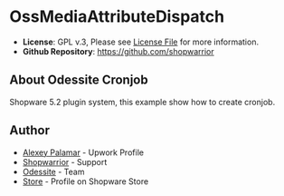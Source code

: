 # OssMediaAttributeDispatch
- **License**: GPL v.3, Please see [License File](LICENSE) for more information.
- **Github Repository**: <https://github.com/shopwarrior>

## About Odessite Cronjob

Shopware 5.2 plugin system, this example show how to create cronjob.

## Author

* [Alexey Palamar](https://www.upwork.com/o/profiles/users/_~01892f92fc00da0f42/) - Upwork Profile
* [Shopwarrior](http://shopwarrior.net/) - Support
* [Odessite](http://odessite.com.ua/) - Team
* [Store](http://store.shopware.com/odessite.html) - Profile on Shopware Store